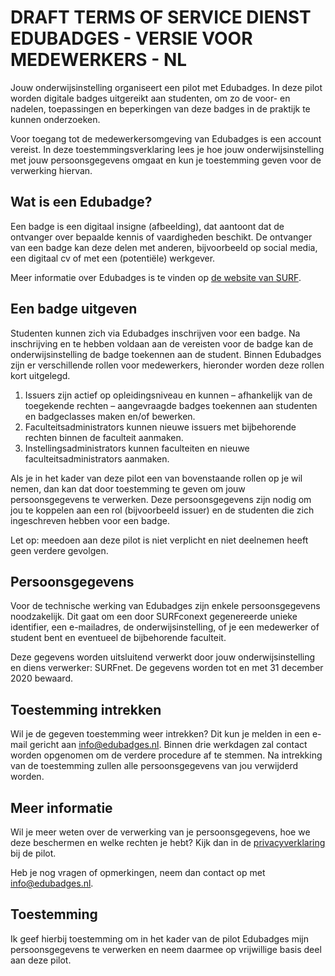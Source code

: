 # DRAFT TERMS OF SERVICE DIENST EDUBADGES - VERSIE VOOR MEDEWERKERS - NL
Jouw onderwijsinstelling organiseert een pilot met Edubadges. In deze pilot worden digitale badges uitgereikt aan studenten, om zo de voor- en nadelen, toepassingen en beperkingen van deze badges in de praktijk te kunnen onderzoeken.

Voor toegang tot de medewerkersomgeving van Edubadges is een account vereist. In deze toestemmingsverklaring lees je hoe jouw onderwijsinstelling met jouw persoonsgegevens omgaat en kun je toestemming geven voor de verwerking hiervan.

## Wat is een Edubadge? 
Een badge is een digitaal insigne (afbeelding), dat aantoont dat de ontvanger over bepaalde kennis of vaardigheden beschikt. De ontvanger van een badge kan deze delen met anderen, bijvoorbeeld op social media, een digitaal cv of met een (potentiële) werkgever. 

Meer informatie over Edubadges is te vinden op [de website van SURF](https://www.surf.nl/innovatieprojecten/onderwijsinnovatie-met-ict/edubadges-en-microcredentialing.html).

## Een badge uitgeven
Studenten kunnen zich via Edubadges inschrijven voor een badge. Na inschrijving en te hebben voldaan aan de vereisten voor de badge kan de onderwijsinstelling de badge toekennen aan de student. Binnen Edubadges zijn er verschillende rollen voor medewerkers, hieronder worden deze rollen kort uitgelegd.

1. Issuers zijn actief op opleidingsniveau en kunnen – afhankelijk van de toegekende rechten – aangevraagde badges toekennen aan studenten en badgeclasses maken en/of bewerken.
2. Faculteitsadministrators kunnen nieuwe issuers met bijbehorende rechten binnen de faculteit aanmaken.
3. Instellingsadministrators kunnen faculteiten en nieuwe faculteitsadministrators aanmaken.

Als je in het kader van deze pilot een van bovenstaande rollen op je wil nemen, dan kan dat door toestemming te geven om jouw persoonsgegevens te verwerken. Deze persoonsgegevens zijn nodig om jou te koppelen aan een rol (bijvoorbeeld issuer) en de studenten die zich ingeschreven hebben voor een badge.

Let op: meedoen aan deze pilot is niet verplicht en niet deelnemen heeft geen verdere gevolgen.

## Persoonsgegevens
Voor de technische werking van Edubadges zijn enkele persoonsgegevens noodzakelijk. Dit gaat om een door SURFconext gegenereerde unieke identifier, een e-mailadres, de onderwijsinstelling, of je een medewerker of student bent en eventueel de bijbehorende faculteit.

Deze gegevens worden uitsluitend verwerkt door jouw onderwijsinstelling en diens verwerker: SURFnet. De gegevens worden tot en met 31 december 2020 bewaard.

## Toestemming intrekken
Wil je de gegeven toestemming weer intrekken? Dit kun je melden in een e-mail gericht aan [info@edubadges.nl](mailto:info@edubadges.nl). Binnen drie werkdagen zal contact worden opgenomen om de verdere procedure af te stemmen. Na intrekking van de toestemming zullen alle persoonsgegevens van jou verwijderd worden.

## Meer informatie
Wil je meer weten over de verwerking van je persoonsgegevens, hoe we deze beschermen en welke rechten je hebt? Kijk dan in de [privacyverklaring](https://pilot.edubadges.nl/public/privacy-policy) bij de pilot.

Heb je nog vragen of opmerkingen, neem dan contact op met [info@edubadges.nl](mailto:info@edubadges.nl).

## **Toestemming**
Ik geef hierbij toestemming om in het kader van de pilot Edubadges mijn persoonsgegevens te verwerken en neem daarmee op vrijwillige basis deel aan deze pilot. 
